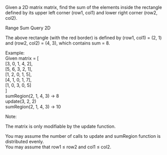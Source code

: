 Given a 2D matrix matrix, find the sum of the elements inside the rectangle defined by its upper left corner (row1, col1) and lower right corner (row2, col2).

Range Sum Query 2D

The above rectangle (with the red border) is defined by (row1, col1) = (2, 1) and (row2, col2) = (4, 3), which contains sum = 8.

Example:
<br>Given matrix = [<br>
  [3, 0, 1, 4, 2],<br>
  [5, 6, 3, 2, 1],<br>
  [1, 2, 0, 1, 5],<br>
  [4, 1, 0, 1, 7],<br>
  [1, 0, 3, 0, 5]<br>
]
<br>sumRegion(2, 1, 4, 3) -> 8
<br>update(3, 2, 2)
<br>sumRegion(2, 1, 4, 3) -> 10

Note:

The matrix is only modifiable by the update function.<br>

You may assume the number of calls to update and sumRegion function is distributed evenly.<br>
You may assume that row1 ≤ row2 and col1 ≤ col2.